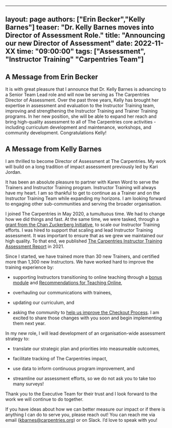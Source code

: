  ---
layout: page
authors: ["Erin Becker","Kelly Barnes"]
teaser: "Dr. Kelly Barnes moves into Director of Assessment Role."
title: "Announcing our new Director of Assessment"
date: 2022-11-XX
time: "09:00:00"
tags: ["Assessment", "Instructor Training" "Carpentries Team"]
---

## A Message from Erin Becker
It is with great pleasure that I announce that Dr. Kelly Barnes is advancing to a Senior Team Lead role and will now be serving as The Carpentries Director of Assessment. Over the past three years, Kelly has brought her expertise in assessment and evaluation to the Instructor Training team, improving and strengthening the Instructor Training and Trainer Training programs. In her new position, she will be able to expand her reach and bring high-quality assessment to all of The Carpentries core activities - including curriculum development and maintenance, workshops, and community development. Congratulations Kelly!

## A Message from Kelly Barnes

I am thrilled to become Director of Assessment at The Carpentries. My work will build on a long tradition of impact assessment previously led by Kari Jordan.

It has been an absolute pleasure to partner with Karen Word to serve the Trainers and Instructor Training program. Instructor Training will always have my heart. I am so thankful to get to continue as a Trainer and on the Instructor Training Team while expanding my horizons. I am looking forward to engaging other sub-communities and serving the broader organisation.

I joined The Carpentries in May 2020, a tumultuous time. We had to change how we did things and fast. At the same time, we were tasked, through a [grant from the Chan Zuckerberg Initiative](https://carpentries.org/blog/2019/11/czi-moore-grant/), to scale our Instructor Training efforts. I was hired to support that scaling and lead Instructor Training assessment. It was important to ensure that as we grew we maintained our high quality. To that end, we published [The Carpentries Instructor Training Assessment Report](https://carpentries.github.io/2021_IT_report/index.html) in 2021.  

Since I started, we have trained more than 30 new Trainers, and certified more than 1,300 new Instructors. We have worked hard to improve the training experience by:



- supporting Instructors transitioning to online teaching through a [bonus module](https://carpentries.github.io/instructor-training-bonus-modules/) and [Recommendations for Teaching Online](https://carpentries.org/online-workshop-recommendations/),

- overhauling our communications with trainees,

- updating our curriculum, and

- asking the community to [help us improve the Checkout Process](https://carpentries.org/blog/2022/09/checkout-project/). I am excited to share those changes with you soon and begin implementing them next year.

In my new role, I will lead development of an organisation-wide assessment strategy to:



- translate our strategic plan and priorities into measureable outcomes,

- facilitate tracking of The Carpentries impact,

- use data to inform continuous program improvement, and

- streamline our assessment efforts, so we do not ask you to take too many surveys!

Thank you to the Executive Team for their trust and I look forward to the work we will continue to do together.

If you have ideas about how we can better measure our impact or if there is anything I can do to serve you, please reach out! You can reach me via email (kbarnes@carpentries.org) or on Slack. I’d love to speak with you!
